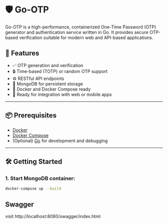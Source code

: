 # 🛡️ Go-OTP

Go-OTP is a high-performance, containerized One-Time Password (OTP) generator and authentication service written in Go. It provides secure OTP-based verification suitable for modern web and API-based applications.

## 🚀 Features

- ✅ OTP generation and verification
- 🔒 Time-based (TOTP) or random OTP support
- ⚙️ RESTful API endpoints
- 🧱 MongoDB for persistent storage
- 🐳 Docker and Docker Compose ready
- 🧪 Ready for integration with web or mobile apps

---

## 📦 Prerequisites

- [Docker](https://www.docker.com/)
- [Docker Compose](https://docs.docker.com/compose/)
- (Optional) [Go](https://golang.org/) for development and debugging

---

## 🛠️ Getting Started

### 1. Start MongoDB container:
```bash
docker-compose up --build
```

## Swagger
visit
http://localhost:8080/swagger/index.html
